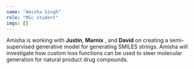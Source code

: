 ```yaml
---
name: "Amisha Singh"
role: "MSc student"
imgs: []
---
```

Amisha is working with <strong><Link href="../people/Justin_van_der_Hooft">Justin</Link></strong>, <strong><Link href="https://www.wur.nl/en/Persons/Marnix-dr.-MH-Marnix-Medema.htm">Marnix</Link></strong> <FontAwesomeIcon icon={faExternalLinkAlt} size="xs"/>, and <strong><Link href="../people/David_Meijer">David</Link></strong> on creating a semi-supervised generative model for generating SMILES strings. Amisha will investigate how custom loss functions can be used to steer molecular generation for natural product drug compounds.